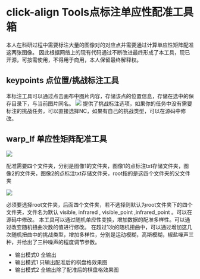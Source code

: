 # click-align Tools点标注单应性配准工具箱
本人在科研过程中需要标注大量的图像对的对应点并需要通过计算单应性矩阵配准这两张图像。
因此根据网络上的现有代码通过不断改进最终形成了本工具，现已开源，可按需使用，不得用于商用，本人保留最终解释权。
## keypoints 点位置/挑战标注工具
本标注工具可以通过点击画布中图片内容，存储该点的位置信息，存储在选中的保存目录下，与当前图片同名。
![](https://liufei-img.oss-cn-shanghai.aliyuncs.com/img/202308192055364.png)
提供了挑战标注选项，如果你的任务中没有需要标注的挑战任务，可以直接选择NC，如果有自己的挑战类型，可以在源码中修改。
## warp_lf  单应性矩阵配准工具
![](https://liufei-img.oss-cn-shanghai.aliyuncs.com/img/202308192058753.png)

配准需要四个文件夹，分别是图像1的文件夹，图像1的点标注txt存储文件夹，图像2的文件夹，图像2的点标注txt存储文件夹，root指的是这四个文件夹的父文件夹

![](https://liufei-img.oss-cn-shanghai.aliyuncs.com/img/202308192101747.png)

必须要选择root文件夹，后面四个文件夹，若不选择则默认为root文件夹下的四个文件夹，文件名为默认 visible, infrared , visible_point ,infrared_point 。可以在源码中修改。
本工具可以通过随机单应性变换，增加数据的配准多样性。可以通过改变随机扭曲次数的值进行修改。
在超过1次的随机扭曲中，可以通过增加这几次随机扭曲中的挑战类型，增加多样性，分别是运动模糊，高斯模糊，椒盐噪声三种，并给出了三种噪声的程度调节参数。

- 输出模式0 全输出
- 输出模式1 只输出配准后的棋盘格效果图
- 输出模式2 全输出除了配准后的棋盘格效果图
